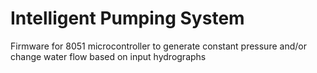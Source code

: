# Intelligent Pumping System
Firmware for 8051 microcontroller to generate constant pressure and/or change water flow based on input hydrographs
